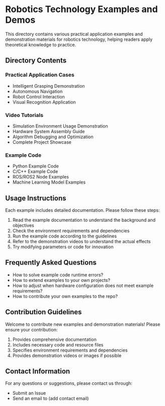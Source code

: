 # Robotics Technology Examples and Demos

This directory contains various practical application examples and demonstration materials for robotics technology, helping readers apply theoretical knowledge to practice.

## Directory Contents

### Practical Application Cases
- Intelligent Grasping Demonstration
- Autonomous Navigation
- Robot Control Interaction
- Visual Recognition Application

### Video Tutorials
- Simulation Environment Usage Demonstration
- Hardware System Assembly Guide
- Algorithm Debugging and Optimization
- Complete Project Showcase

### Example Code
- Python Example Code
- C/C++ Example Code
- ROS/ROS2 Node Examples
- Machine Learning Model Examples

## Usage Instructions
Each example includes detailed documentation. Please follow these steps:

1. Read the example documentation to understand the background and objectives
2. Check the environment requirements and dependencies
3. Run the example code according to the guidelines
4. Refer to the demonstration videos to understand the actual effects
5. Try modifying parameters or code for innovation

## Frequently Asked Questions
- How to solve example code runtime errors?
- How to extend examples to your own projects?
- How to adjust when hardware configuration does not meet example requirements?
- How to contribute your own examples to the repo?

## Contribution Guidelines
Welcome to contribute new examples and demonstration materials! Please ensure your contribution:

1. Provides comprehensive documentation
2. Includes necessary code and resource files
3. Specifies environment requirements and dependencies
4. Provides demonstration videos or images if possible

## Contact Information
For any questions or suggestions, please contact us through:
- Submit an Issue
- Send an email to (add contact email)